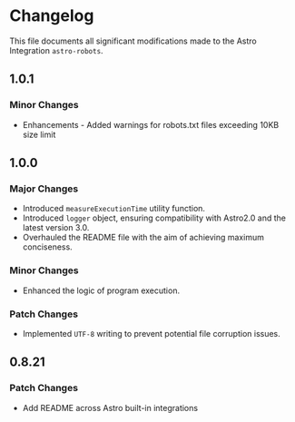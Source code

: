 # Changelog

This file documents all significant modifications made to the Astro Integration `astro-robots`.

## 1.0.1

### Minor Changes

- Enhancements - Added warnings for robots.txt files exceeding 10KB size limit

## 1.0.0

### Major Changes

- Introduced `measureExecutionTime` utility function.
- Introduced `logger` object, ensuring compatibility with Astro2.0 and the latest version 3.0.
- Overhauled the README file with the aim of achieving maximum conciseness.

### Minor Changes

- Enhanced the logic of program execution.

### Patch Changes

- Implemented `UTF-8` writing to prevent potential file corruption issues.

## 0.8.21

### Patch Changes

- Add README across Astro built-in integrations
